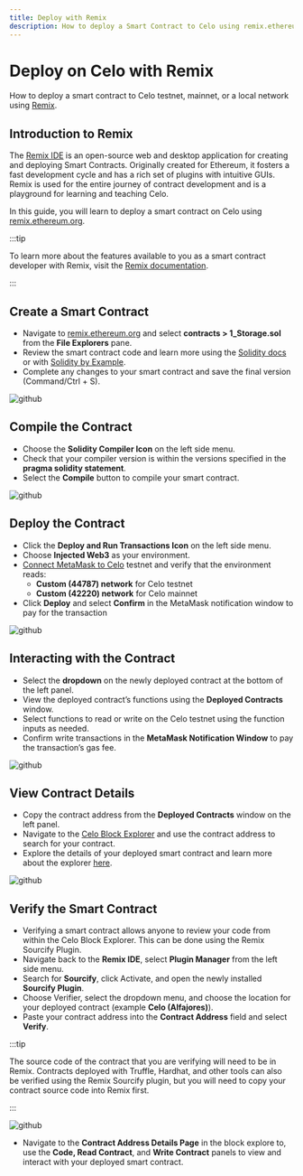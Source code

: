 ```yaml
---
title: Deploy with Remix
description: How to deploy a Smart Contract to Celo using remix.ethereum.org.  
---
```


# Deploy on Celo with Remix

How to deploy a smart contract to Celo testnet, mainnet, or a local network using [Remix](https://remix.ethereum.org/).

## Introduction to Remix

The [Remix IDE](https://remix-project.org/) is an open-source web and desktop application for creating and deploying Smart Contracts. Originally created for Ethereum, it fosters a fast development cycle and has a rich set of plugins with intuitive GUIs. Remix is used for the entire journey of contract development and is a playground for learning and teaching Celo. 

In this guide, you will learn to deploy a smart contract on Celo using [remix.ethereum.org](http://remix.ethereum.org).

:::tip

To learn more about the features available to you as a smart contract developer with Remix, visit the [Remix documentation](https://remix-ide.readthedocs.io/en/latest/).

:::

## Create a Smart Contract

* Navigate to [remix.ethereum.org](http://remix.ethereum.org) and select **contracts > 1_Storage.sol** from the **File Explorers** pane.
* Review the smart contract code and learn more using the [Solidity docs](https://docs.soliditylang.org/en/latest/) or with [Solidity by Example](https://solidity-by-example.org/).
* Complete any changes to your smart contract and save the final version (Command/Ctrl + S).

![github](/img/doc-images/deploy-remix/image1.png)

## Compile the Contract

* Choose the **Solidity Compiler Icon** on the left side menu.
* Check that your compiler version is within the versions specified in the **pragma solidity statement**.
* Select the **Compile** button to compile your smart contract.

![github](/img/doc-images/deploy-remix/image2.png)

## Deploy the Contract

* Click the **Deploy and Run Transactions Icon** on the left side menu.
* Choose **Injected Web3** as your environment.
* [Connect MetaMask to Celo](/getting-started/wallets/using-metamask-with-celo) testnet and verify that the environment reads:
  * **Custom (44787) network** for Celo testnet
  * **Custom (42220) network** for Celo mainnet
* Click **Deploy** and select **Confirm** in the MetaMask notification window to pay for the transaction

![github](/img/doc-images/deploy-remix/image3.png)

## Interacting with the Contract

* Select the **dropdown** on the newly deployed contract at the bottom of the left panel.
* View the deployed contract’s functions using the **Deployed Contracts** window.
* Select functions to read or write on the Celo testnet using the function inputs as needed.
* Confirm write transactions in the **MetaMask Notification Window** to pay the transaction’s gas fee.

![github](/img/doc-images/deploy-remix/image4.png)

## View Contract Details

* Copy the contract address from the **Deployed Contracts** window on the left panel.
* Navigate to the [Celo Block Explorer](https://explorer.celo.org/) and use the contract address to search for your contract.
* Explore the details of your deployed smart contract and learn more about the explorer [here](http://docs.blockscout.com).

![github](/img/doc-images/deploy-remix/image6.png)

## Verify the Smart Contract

* Verifying a smart contract allows anyone to review your code from within the Celo Block Explorer. This can be done using the Remix Sourcify Plugin.
* Navigate back to the **Remix IDE**, select **Plugin Manager** from the left side menu.
* Search for **Sourcify**, click Activate, and open the newly installed **Sourcify Plugin**.
* Choose Verifier, select the dropdown menu, and choose the location for your deployed contract (example **Celo (Alfajores)**).
* Paste your contract address into the **Contract Address** field and select **Verify**.

:::tip

The source code of the contract that you are verifying will need to be in Remix. Contracts deployed with Truffle, Hardhat, and other tools can also be verified using the Remix Sourcify plugin, but you will need to copy your contract source code into Remix first.

:::

![github](/img/doc-images/deploy-remix/image5.png)

* Navigate to the **Contract Address Details Page** in the block explore to, use the **Code, Read Contract**, and **Write Contract** panels to view and interact with your deployed smart contract.